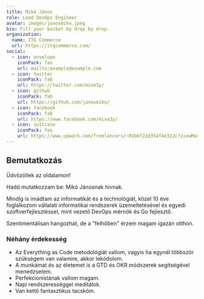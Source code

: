 ```yaml
---
title: Mikó János
role: Lead DevOps Engineer
avatar: images/janosmiko.jpeg
bio: Fill your bucket by drop by drop.
organization:
  name: ITG Commerce
  url: https://itgcommerce.com/
social:
  - icon: envelope
    iconPack: fas
    url: mailto:example@example.com
  - icon: twitter
    iconPack: fab
    url: https://twitter.com/mixe3y/
  - icon: github
    iconPack: fab
    url: https://github.com/janosmiko/
  - icon: facebook
    iconPack: fab
    url: https://www.facebook.com/mixe3y/
  - icon: suitcase
    iconPack: fas
    url: https://www.upwork.com/freelancers/~01bbf22d354f4e322c?viewMode=1
---
```


## Bemutatkozás

Üdvözöllek az oldalamon!

Hadd mutatkozzam be: Mikó Jánosnak hívnak.

Mindig is imádtam az informatikát és a technológiát, közel 10 éve foglalkozom vállalati informatikai rendszerek
üzemeltetésével és egyedi szoftverfejlesztéssel, mint vezető DevOps mérnök és Go fejlesztő.

Szentimentálisan hangozhat, de a "felhőben" érzem magam igazán otthon.

### Néhány érdekesség
- Az Everything as Code metodológiát vallom, vagyis ha egynél többször szükségem van valamire, akkor lekódolom.
- A munkámat és az életemet is a GTD és OKR módszerek segítségével menedzselem.
- Perfekcionistának vallom magam.
- Napi rendszerességgel meditálok.
- Van kettő fantasztikus tacskóm.
